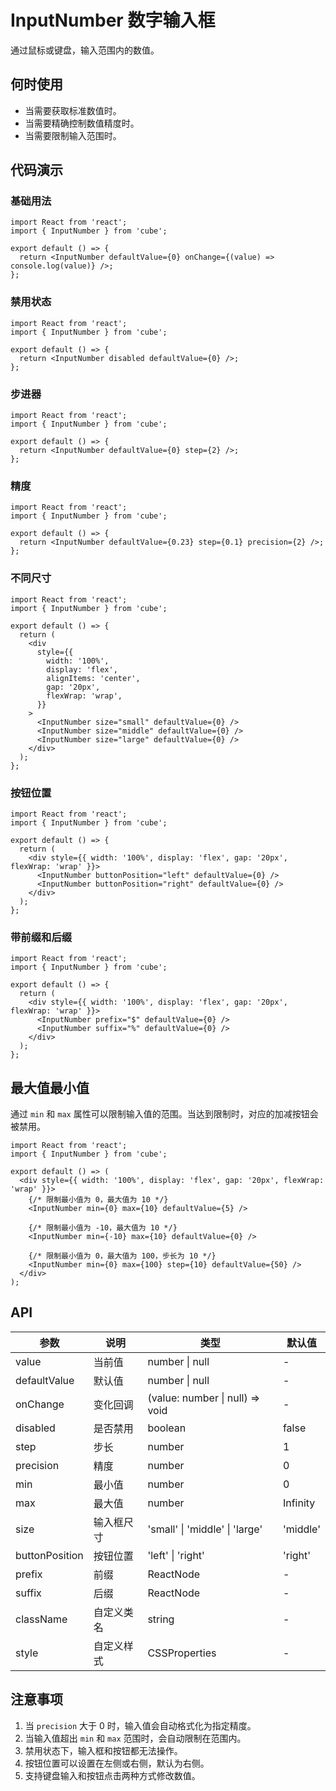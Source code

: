 # InputNumber 数字输入框

通过鼠标或键盘，输入范围内的数值。

## 何时使用

- 当需要获取标准数值时。
- 当需要精确控制数值精度时。
- 当需要限制输入范围时。

## 代码演示

### 基础用法

```tsx
import React from 'react';
import { InputNumber } from 'cube';

export default () => {
  return <InputNumber defaultValue={0} onChange={(value) => console.log(value)} />;
};
```

### 禁用状态

```tsx
import React from 'react';
import { InputNumber } from 'cube';

export default () => {
  return <InputNumber disabled defaultValue={0} />;
};
```

### 步进器

```tsx
import React from 'react';
import { InputNumber } from 'cube';

export default () => {
  return <InputNumber defaultValue={0} step={2} />;
};
```

### 精度

```tsx
import React from 'react';
import { InputNumber } from 'cube';

export default () => {
  return <InputNumber defaultValue={0.23} step={0.1} precision={2} />;
};
```

### 不同尺寸

```tsx
import React from 'react';
import { InputNumber } from 'cube';

export default () => {
  return (
    <div
      style={{
        width: '100%',
        display: 'flex',
        alignItems: 'center',
        gap: '20px',
        flexWrap: 'wrap',
      }}
    >
      <InputNumber size="small" defaultValue={0} />
      <InputNumber size="middle" defaultValue={0} />
      <InputNumber size="large" defaultValue={0} />
    </div>
  );
};
```

### 按钮位置

```tsx
import React from 'react';
import { InputNumber } from 'cube';

export default () => {
  return (
    <div style={{ width: '100%', display: 'flex', gap: '20px', flexWrap: 'wrap' }}>
      <InputNumber buttonPosition="left" defaultValue={0} />
      <InputNumber buttonPosition="right" defaultValue={0} />
    </div>
  );
};
```

### 带前缀和后缀

```tsx
import React from 'react';
import { InputNumber } from 'cube';

export default () => {
  return (
    <div style={{ width: '100%', display: 'flex', gap: '20px', flexWrap: 'wrap' }}>
      <InputNumber prefix="$" defaultValue={0} />
      <InputNumber suffix="%" defaultValue={0} />
    </div>
  );
};
```

## 最大值最小值

通过 `min` 和 `max` 属性可以限制输入值的范围。当达到限制时，对应的加减按钮会被禁用。

```tsx
import React from 'react';
import { InputNumber } from 'cube';

export default () => (
  <div style={{ width: '100%', display: 'flex', gap: '20px', flexWrap: 'wrap' }}>
    {/* 限制最小值为 0，最大值为 10 */}
    <InputNumber min={0} max={10} defaultValue={5} />

    {/* 限制最小值为 -10，最大值为 10 */}
    <InputNumber min={-10} max={10} defaultValue={0} />

    {/* 限制最小值为 0，最大值为 100，步长为 10 */}
    <InputNumber min={0} max={100} step={10} defaultValue={50} />
  </div>
);
```

## API

| 参数           | 说明       | 类型                            | 默认值   |
| -------------- | ---------- | ------------------------------- | -------- |
| value          | 当前值     | number \| null                  | -        |
| defaultValue   | 默认值     | number \| null                  | -        |
| onChange       | 变化回调   | (value: number \| null) => void | -        |
| disabled       | 是否禁用   | boolean                         | false    |
| step           | 步长       | number                          | 1        |
| precision      | 精度       | number                          | 0        |
| min            | 最小值     | number                          | 0        |
| max            | 最大值     | number                          | Infinity |
| size           | 输入框尺寸 | 'small' \| 'middle' \| 'large'  | 'middle' |
| buttonPosition | 按钮位置   | 'left' \| 'right'               | 'right'  |
| prefix         | 前缀       | ReactNode                       | -        |
| suffix         | 后缀       | ReactNode                       | -        |
| className      | 自定义类名 | string                          | -        |
| style          | 自定义样式 | CSSProperties                   | -        |

## 注意事项

1. 当 `precision` 大于 0 时，输入值会自动格式化为指定精度。
2. 当输入值超出 `min` 和 `max` 范围时，会自动限制在范围内。
3. 禁用状态下，输入框和按钮都无法操作。
4. 按钮位置可以设置在左侧或右侧，默认为右侧。
5. 支持键盘输入和按钮点击两种方式修改数值。
